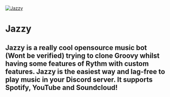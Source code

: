   <br />
    <p>
    <a href="https://github.com/aaaaaaaaaaaaaaaaaaaaaaaaaaaaaaaa77/Jazzy"><img src="https://cdn.discordapp.com/attachments/836881193009938512/891914788282720266/JazzyBanner.png" alt="Jazzy" /></a>
  </p>

# Jazzy
## Jazzy is a really cool opensource music bot (Wont be verified) trying to clone Groovy whilst having some features of Rythm with custom features. Jazzy is the easiest way and lag-free to play music in your Discord server. It supports Spotify, YouTube and Soundcloud!
